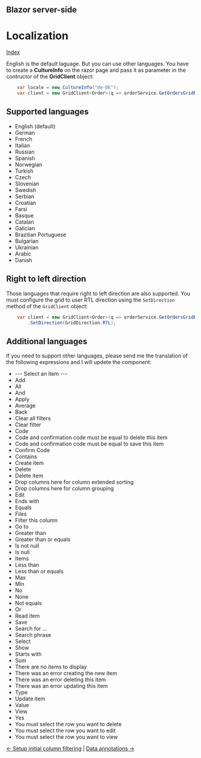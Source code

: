 ## Blazor server-side

# Localization

[Index](Documentation.md)

English is the default laguage. But you can use other languages. You have to create a **CultureInfo** on the razor page and pass it as parameter in the contructor of the **GridClient** object:
    
```c#
    var locale = new CultureInfo("de-DE");
    var client = new GridClient<Order>(q => orderService.GetOrdersGridRows(columns, q), query, false, "ordersGrid", Columns, locale);
```

## Supported languages

* English (default)
* German
* French
* Italian
* Russian
* Spanish
* Norwegian
* Turkish
* Czech
* Slovenian
* Swedish
* Serbian
* Croatian
* Farsi
* Basque
* Catalan
* Galician
* Brazilian Portuguese
* Bulgarian
* Ukrainian
* Arabic
* Danish

## Right to left direction
Those languages that require right to left direction are also supported. You must configure the grid to user RTL direction using the ```SetDirection``` method of the ```GridClient``` object:
    
```c#
    var client = new GridClient<Order>(q => orderService.GetOrdersGridRows(columns, q), query, false, "ordersGrid", Columns, locale)
        .SetDirection(GridDirection.RTL);
```

## Additional languages

If you need to support other languages, please send me the translation of the following expressions and I will updete the component:
* --- Select an item ---
* Add
* All
* And
* Apply
* Average
* Back
* Clear all filters
* Clear filter
* Code
* Code and confirmation code must be equal to delete this item
* Code and confirmation code must be equal to save this item
* Confirm Code
* Contains
* Create item
* Delete
* Delete item
* Drop columns here for column extended sorting
* Drop columns here for column grouping
* Edit
* Ends with
* Equals
* Files
* Filter this column
* Go to
* Greater than
* Greater than or equals
* Is not null
* Is null
* Items
* Less than
* Less than or equals
* Max
* Min
* No
* None
* Not equals
* Or
* Read item
* Save
* Search for ...
* Search phrase
* Select
* Show
* Starts with
* Sum
* There are no items to display
* There was an error creating the new item
* There was an error deleting this item
* There was an error updating this item
* Type
* Update item
* Value
* View
* Yes
* You must select the row you want to delete
* You must select the row you want to edit
* You must select the row you want to view

[<- Setup initial column filtering](Setup_initial_column_filtering.md) | [Data annotations ->](Data_annotations.md)